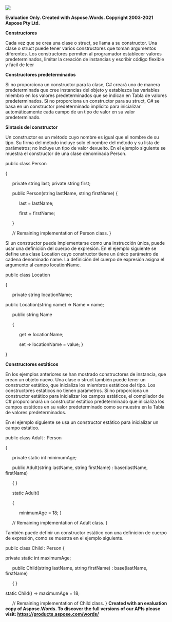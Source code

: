 ﻿![](2\_Constructores.001.png)

**Evaluation Only. Created with Aspose.Words. Copyright 2003-2021 Aspose Pty Ltd.**

**Constructores** 

Cada vez que se crea una clase o struct, se llama a su constructor. Una clase o struct puede tener varios constructores que toman argumentos diferentes. Los constructores permiten al programador establecer valores predeterminados, limitar la creación de instancias y escribir código flexible y fácil de leer 

**Constructores predeterminados** 

Si no proporciona un constructor para la clase, C# creará uno de manera predeterminada que cree instancias del objeto y establezca las variables miembro en los valores predeterminados que se indican en Tabla de valores predeterminados. Si no proporciona un constructor para su struct, C# se basa en un constructor predeterminado implícito para inicializar automáticamente cada campo de un tipo de valor en su valor predeterminado. 

**Sintaxis del constructor** 

Un constructor es un método cuyo nombre es igual que el nombre de su tipo. Su firma del método incluye solo el nombre del método y su lista de parámetros; no incluye un tipo de valor devuelto. En el ejemplo siguiente se muestra el constructor de una clase denominada Person. 

public class Person 

{ 

`   `private string last;    private string first; 

`   `public Person(string lastName, string firstName)    { 

`      `last = lastName; 

`      `first = firstName; 

`   `} 

`   `// Remaining implementation of Person class. } 

Si un constructor puede implementarse como una instrucción única, puede usar una definición del cuerpo de expresión. En el ejemplo siguiente se define una clase Location cuyo constructor tiene un único parámetro de cadena denominado name. La definición del cuerpo de expresión asigna el argumento al campo locationName. 

public class Location 

{ 

`   `private string locationName; 

public Location(string name) => Name = name; 

`   `public string Name 

`   `{ 

`      `get => locationName; 

`      `set => locationName = value;    }  

} 

**Constructores estáticos** 

En los ejemplos anteriores se han mostrado constructores de instancia, que crean un objeto nuevo. Una clase o struct también puede tener un constructor estático, que inicializa los miembros estáticos del tipo. Los constructores estáticos no tienen parámetros. Si no proporciona un constructor estático para inicializar los campos estáticos, el compilador de C# proporcionará un constructor estático predeterminado que inicializa los campos estáticos en su valor predeterminado como se muestra en la Tabla de valores predeterminados. 

En el ejemplo siguiente se usa un constructor estático para inicializar un campo estático. 

public class Adult : Person 

{ 

`   `private static int minimumAge; 

`   `public Adult(string lastName, string firstName) : base(lastName, firstName) 

`   `{ } 

`   `static Adult() 

`   `{ 

`      `minimumAge = 18;    } 

`   `// Remaining implementation of Adult class. } 

También puede definir un constructor estático con una definición de cuerpo de expresión, como se muestra en el ejemplo siguiente. 

public class Child : Person { 

private static int maximumAge; 

`   `public Child(string lastName, string firstName) : base(lastName, firstName) 

`   `{ } 

static Child() => maximumAge = 18; 

`   `// Remaining implementation of Child class. } 
**Created with an evaluation copy of Aspose.Words. To discover the full versions of our APIs please visit: https://products.aspose.com/words/**
